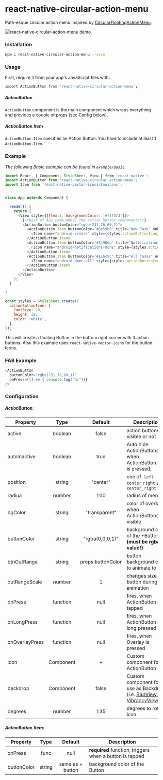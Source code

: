 # react-native-circular-action-menu
Path-esque circular action menu inspired by [CircularFloatingActionMenu](https://github.com/oguzbilgener/CircularFloatingActionMenu).

![react-native-circular-action-menu demo](http://i.giphy.com/3o6Zt6hNHOd3kVx4aY.gif)

### Installation
```bash
npm i react-native-circular-action-menu --save
```

### Usage

First, require it from your app's JavaScript files with:
```bash
import ActionButton from 'react-native-circular-action-menu';
```

##### ActionButton
`ActionButton` component is the main component which wraps everything and provides a couple of props (see Config below).

##### ActionButton.Item
`ActionButton.Item` specifies an Action Button. You have to include at least 1 `ActionButton.Item`.


### Example
_The following Basic example can be found in `example/Basic`._

```js
import React, { Component, StyleSheet, View } from 'react-native';
import ActionButton from 'react-native-circular-action-menu';
import Icon from 'react-native-vector-icons/Ionicons';


class App extends Component {

  render() {
    return (
      <View style={{flex:1, backgroundColor: '#f3f3f3'}}>
        {/*Rest of App come ABOVE the action button component!*/}
        <ActionButton buttonColor="rgba(231,76,60,1)">
          <ActionButton.Item buttonColor='#9b59b6' title="New Task" onPress={() => console.log("notes tapped!")}>
            <Icon name="android-create" style={styles.actionButtonIcon} />
          </ActionButton.Item>
          <ActionButton.Item buttonColor='#3498db' title="Notifications" onPress={() => {}}>
            <Icon name="android-notifications-none" style={styles.actionButtonIcon} />
          </ActionButton.Item>
          <ActionButton.Item buttonColor='#1abc9c' title="All Tasks" onPress={() => {}}>
            <Icon name="android-done-all" style={styles.actionButtonIcon} />
          </ActionButton.Item>
        </ActionButton>
      </View>
    );
  }

}

const styles = StyleSheet.create({
  actionButtonIcon: {
    fontSize: 20,
    height: 22,
    color: 'white',
  },
});
```

This will create a floating Button in the bottom right corner with 3 action buttons.
Also this example uses `react-native-vector-icons` for the button Icons.

### FAB Example
```js
<ActionButton
  buttonColor="rgba(231,76,60,1)"
  onPress={() => { console.log("hi")}}
/>
```


### Configuration

##### ActionButton:
| Property       | Type          | Default             | Description |
| -------------  |:-------------:|:------------:       | ----------- |
| active         | boolean       | false               | action buttons visible or not
| autoInactive   | boolean       | true                | Auto hide ActionButtons when ActionButton.Item is pressed.
| position       | string        |  "center"  | one of: `left` `center` `right` and `center_right`
| radiua | number | 100 | radius of menu
| bgColor   | string        | "transparent"       | color of overlay when ActionButtons are visible
| buttonColor    | string        | "rgba(0,0,0,1)"     | background color of the +Button **(must be rgba value!)**
| btnOutRange    | string        | props.buttonColor   | button background color to animate to
| outRangeScale  | number        | 1                   | changes size of button during animation
| onPress        | function      | null                | fires, when ActionButton is tapped
| onLongPress    | function      | null                | fires, when ActionButton is long pressed
| onOverlayPress | function      | null                | fires, when Overlay is pressed
| icon           | Component     | +                   | Custom component for ActionButton Icon
| backdrop       | Component     | false               | Custom component for use as Backdrop (i.e. [BlurView](https://github.com/react-native-fellowship/react-native-blur#blur-view), [VibrancyView](https://github.com/react-native-fellowship/react-native-blur#vibrancy-view))
| degrees        | number        | 135                 | degrees to rotate icon

##### ActionButton.Item:
| Property      | Type          | Default             | Description |
| ------------- |:-------------:|:------------:       | ----------- |
| onPress       | func          | null                | **required** function, triggers when a button is tapped
| buttonColor   | string        | same as + button    | background color of the Button
